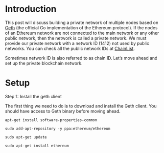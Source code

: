 # Introduction

This post will discuss building a private network of multiple nodes based on [Geth](https://geth.ethereum.org/) (the official Go implementation of the Ethereum protocol).
If the nodes of an Ethereum network are not connected to the main network or any other public network, then the network is called a private network.
We must provide our private network with a network ID (1412) not used by public networks. You can check all the public network IDs at [ChainList](https://chainlist.org/).

Sometimes network ID is also referred to as chain ID. Let’s move ahead and set up the private blockchain network.

# Setup

Step 1: Install the geth client

The first thing we need to do is to download and install the Geth client. You should have access to Geth binary before moving ahead.

```log
apt-get install software-properties-common
```

```log
sudo add-apt-repository -y ppa:ethereum/ethereum
```

```log
sudo apt-get update
```

```log
sudo apt-get install ethereum

